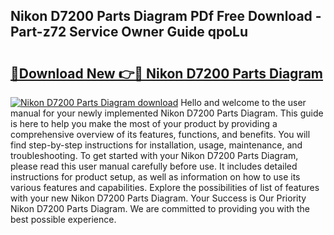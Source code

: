 ## Nikon D7200 Parts Diagram PDf Free Download - Part-z72 Service Owner Guide qpoLu

# <h2><a href="http://dfs0ttd.blite.top/?on=Nikon+D7200+Parts+Diagram">🔗Download New 👉🔴 Nikon D7200 Parts Diagram</a></h2>

[![Nikon D7200 Parts Diagram download](https://i.imgur.com/lujVjoI.png)](http://dfs0ttd.blite.top/?on=Nikon+D7200+Parts+Diagram)
Hello and welcome to the user manual for your newly implemented Nikon D7200 Parts Diagram. This guide is here to help you make the most of your product by providing a comprehensive overview of its features, functions, and benefits. You will find step-by-step instructions for installation, usage, maintenance, and troubleshooting. To get started with your Nikon D7200 Parts Diagram, please read this user manual carefully before use. It includes detailed instructions for product setup, as well as information on how to use its various features and capabilities. Explore the possibilities of list of features with your new Nikon D7200 Parts Diagram. Your Success is Our Priority Nikon D7200 Parts Diagram. We are committed to providing you with the best possible experience.

